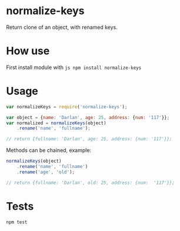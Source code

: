 # normalize-keys

Return clone of an object, with renamed keys.

# How use

First install module with ```js npm install normalize-keys```

# Usage

```js
var normalizeKeys = require('normalize-keys');

var object = {name: 'Darlan', age: 25, address: {num: '117'}};
var normalized = normalizeKeys(object)
	.rename('name', 'fullname');

// return {fullname: 'Darlan', age: 25, address: {num: '117'}};
```

Methods can be chained, example:

```js
normalizeKeys(object)
	.rename('name', 'fullname')
	.rename('age', 'old');

// return {fullname: 'Darlan', old: 25, address: {num:  '117'}};
```

<!-- Accept nesting keys, with dot syntax, to rename

```js
normalizeKeys(object)
	.rename('address.num', 'address.number');

// return {name: 'Darlan', age: 25, address: {number: '117'}};
```

or change structure too
```js
normalizeKeys(object)
	.rename('address.num', 'number');

// return {name: 'Darlan', age: 25, number: '117'};
```

#### Important
On change structure, like below, if old structure don't have others properties, there are deleted. I.e:

```js
var object = {
	address: {
		street: 'Paulista',
		country: 'br',
		num: '1107'
	},
	phone: {
		mobile: '0000-0000'
	}
};

normalizeKeys(object)
	.rename('address.num', 'number');

/* 
	return 
	{
		number: 1107,
		// keep address, because have others properties
		address: {
			street: 'Paulista',
			country: 'br'
		},
		phone: {
			mobile: '0000-0000'
		}
	};

*/

// now, if dont have properties
normalizeKeys(object)
	.rename('phone.mobile', 'mobile');

/* 
	return 
	{
		number: 1107,
		address: {
			street: 'Paulista',
			country: 'br'
		},
		mobile: '0000-0000'
		// delete phone, because don't have others properties
	};

*/

```
 -->
# Tests

```js
npm test
```
